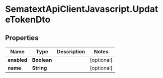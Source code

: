 # SematextApiClientJavascript.UpdateTokenDto

## Properties

| Name        | Type        | Description | Notes      |
| ----------- | ----------- | ----------- | ---------- |
| **enabled** | **Boolean** |             | [optional] |
| **name**    | **String**  |             | [optional] |
